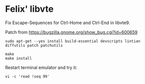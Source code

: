 # Felix' libvte

Fix Escape-Sequences for Ctrl-Home and Ctrl-End in libvte9.

Patch from https://bugzilla.gnome.org/show_bug.cgi?id=600659

```
sudo apt-get --yes install build-essential devscripts lintian diffutils patch patchutils
```

```
make
make install
```

Restart terminal emulator and try it:
```
vi -c 'read !seq 99'
```
